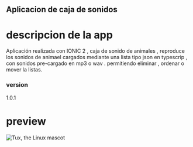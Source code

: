 ## Aplicacion de caja de sonidos
# descripcion de la app
Aplicación realizada con IONIC 2 , caja de sonido de animales , reproduce los sonidos de animael cargados mediante una lista tipo json en typescrip , con sonidos pre-cargado en mp3 o wav .
permitiendo eliminar , ordenar o mover  la listas.

### version
 1.0.1 
 
# preview

 ![Tux, the Linux mascot](https://drive.google.com/file/d/12JYcd6BkL1l_b43Vh9Sb9sRzQbPqqzxx/view?usp=sharing)

